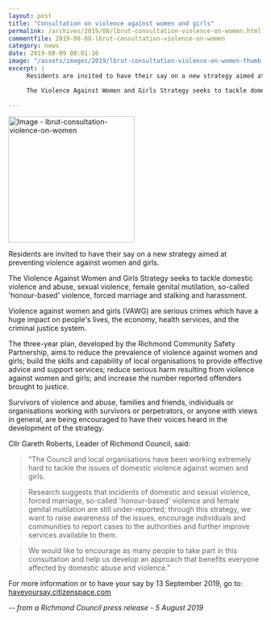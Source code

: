 ```yaml
---
layout: post
title: "Consultation on violence against women and girls"
permalink: /archives/2019/08/lbrut-consultation-violence-on-women.html
commentfile: 2019-08-08-lbrut-consultation-violence-on-women
category: news
date: 2019-08-09 08:01:16
image: "/assets/images/2019/lbrut-consultation-violence-on-women-thumb.jpg"
excerpt: |
     Residents are invited to have their say on a new strategy aimed at preventing violence against women and girls.

     The Violence Against Women and Girls Strategy seeks to tackle domestic violence and abuse, sexual violence, female genital mutilation, so-called 'honour-based' violence, forced marriage and stalking and harassment.

---
```

<a href="/assets/images/2019/lbrut-consultation-violence-on-women.jpg" title="Click for a larger image"><img src="/assets/images/2019/lbrut-consultation-violence-on-women-thumb.jpg" width="250" alt="Image - lbrut-consultation-violence-on-women"  class="photo right"/></a>

Residents are invited to have their say on a new strategy aimed at preventing violence against women and girls.

The Violence Against Women and Girls Strategy seeks to tackle domestic violence and abuse, sexual violence, female genital mutilation, so-called 'honour-based' violence, forced marriage and stalking and harassment.

Violence against women and girls (VAWG) are serious crimes which have a huge impact on people's lives, the economy, health services, and the criminal justice system.

The three-year plan, developed by the Richmond Community Safety Partnership, aims to reduce the prevalence of violence against women and girls; build the skills and capability of local organisations to provide effective advice and support services; reduce serious harm resulting from violence against women and girls; and increase the number reported offenders brought to justice.

Survivors of violence and abuse, families and friends, individuals or organisations working with survivors or perpetrators, or anyone with views in general, are being encouraged to have their voices heard in the development of the strategy.

Cllr Gareth Roberts, Leader of Richmond Council, said:

> "The Council and local organisations have been working extremely hard to tackle the issues of domestic violence against women and girls.

> Research suggests that incidents of domestic and sexual violence, forced marriage, so-called 'honour-based' violence and female genital mutilation are still under-reported; through this strategy, we want to raise awareness of the issues, encourage individuals and communities to report cases to the authorities and further improve services available to them.

> We would like to encourage as many people to take part in this consultation and help us develop an approach that benefits everyone affected by domestic abuse and violence."

For more information or to have your say by 13 September 2019, go to: [haveyoursay.citizenspace.com](https://haveyoursay.citizenspace.com/richmondce/vawg-19)

<cite>-- from a Richmond Council press release - 5 August 2019</cite>
